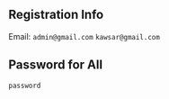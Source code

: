 ## Registration Info
Email: ```admin@gmail.com```
        ```kawsar@gmail.com```
## Password for All
```password```

